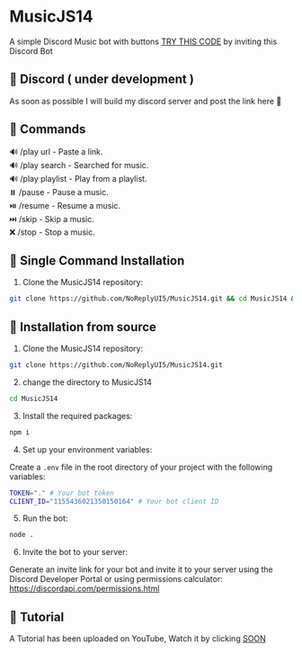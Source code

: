 # MusicJS14
A simple Discord Music bot with buttons [TRY THIS CODE](https://discord.com/oauth2/authorize?client_id=1155436021350150164&scope=bot&permissions=1099511627775) by inviting this Discord Bot
## 🍎 Discord ( under development )
As soon as possible I will build my discord server and post the link here 🙂
## 🤖 Commands
:loud_sound: /play url - Paste a link.
<br>:loud_sound: /play search - Searched for music.
<br>:loud_sound: /play playlist - Play from a playlist.
<br>:pause_button: /pause - Pause a music.
<br>⏯️ /resume - Resume a music.
<br>⏭️ /skip - Skip a music.
<br>:x: /stop - Stop a music.
## 🏓 Single Command Installation
1. Clone the MusicJS14 repository:

  ```bash
  git clone https://github.com/NoReplyUI5/MusicJS14.git && cd MusicJS14 && npm i
```
## 🚀 Installation from source

1. Clone the MusicJS14 repository:

  ```bash
  git clone https://github.com/NoReplyUI5/MusicJS14.git
```
2. change the directory to MusicJS14

```bash
cd MusicJS14
```
3. Install the required packages:

```bash
npm i
```
4. Set up your environment variables:

Create a `.env` file in the root directory of your project with the following variables:

  ```bash
TOKEN="." # Your bot token
CLIENT_ID="1155436021350150164" # Your bot client ID

```
5. Run the bot:

  ```bash
  node .
```
6. Invite the bot to your server:

Generate an invite link for your bot and invite it to your server using the Discord Developer Portal or using permissions calculator: <https://discordapi.com/permissions.html>
## 📝 Tutorial

A Tutorial has been uploaded on YouTube, Watch it by clicking [SOON](https://google.com/404)

